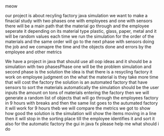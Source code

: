meow

our project is about recyling factory java simulation we want to make a finacial study with two phases one with employees and one with sensors there will be a main path that the material go through and the employee seperate it depending on its material type plastic, glass, paper, metal and it will be random values each time we run the simulation for the order of the materials and the same order will go to the next phase with sensors doing the job and we comapre the time and the objects done and errors by the employee and other metrics



We have a project in java that should use all oop ideas and it should be a simulation with two phasesPhase one will be the problem simulation and second phase is the solution the idea is that there is a resycling factory it work on employee judgment on the what the material is they take more time that will cost the factory the solution is an automated factory that have sensors to sort the materials automatically the simulation should be the user inputs the amount on tons of materials entering the factory then we will generate a random list of objects that will go through the employees factory in 9 hours with breaks and then the same list goes to the autumated factory it will work for 9 hours theb we will compare the metrics we got to show how good the solution is the simulation will show the items moving in a line then it will stop in the sorting place till the employee identifies it and sort it also for the automatic factory the gui in java fx please help me what should i do




